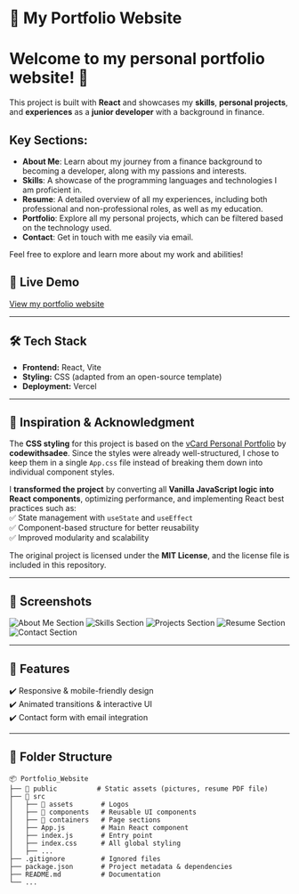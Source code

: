 # 🌟 My Portfolio Website

# Welcome to my personal portfolio website! 🚀

This project is built with **React** and showcases my **skills**, **personal projects**, and **experiences** as a **junior developer** with a background in finance.

## Key Sections:

- **About Me**: Learn about my journey from a finance background to becoming a developer, along with my passions and interests.
- **Skills**: A showcase of the programming languages and technologies I am proficient in.
- **Resume**: A detailed overview of all my experiences, including both professional and non-professional roles, as well as my education.
- **Portfolio**: Explore all my personal projects, which can be filtered based on the technology used.
- **Contact**: Get in touch with me easily via email.

Feel free to explore and learn more about my work and abilities!

## 🔗 Live Demo

[View my portfolio website](https://amandineameye.vercel.app/)

---

## 🛠️ Tech Stack

- **Frontend:** React, Vite
- **Styling:** CSS (adapted from an open-source template)
- **Deployment:** Vercel

---

## 🎨 Inspiration & Acknowledgment

The **CSS styling** for this project is based on the [vCard Personal Portfolio](https://github.com/codewithsadee/vcard-personal-portfolio) by **codewithsadee**.
Since the styles were already well-structured, I chose to keep them in a single `App.css` file instead of breaking them down into individual component styles.

I **transformed the project** by converting all **Vanilla JavaScript logic into React components**, optimizing performance, and implementing React best practices such as:  
✅ State management with `useState` and `useEffect`  
✅ Component-based structure for better reusability  
✅ Improved modularity and scalability

The original project is licensed under the **MIT License**, and the license file is included in this repository.

---

## 📸 Screenshots

![About Me Section](https://github.com/amandineameye/Portfolio_Website/blob/main/src/assets/screenshots/aboutme.png)
![Skills Section](https://github.com/amandineameye/Portfolio_Website/blob/main/src/assets/screenshots/skills.png)
![Projects Section](https://github.com/amandineameye/Portfolio_Website/blob/main/src/assets/screenshots/projects.png)
![Resume Section](https://github.com/amandineameye/Portfolio_Website/blob/main/src/assets/screenshots/ed%2Bex.png)
![Contact Section](https://github.com/amandineameye/Portfolio_Website/blob/main/src/assets/screenshots/contact.png)

---

## 🚀 Features

✔️ Responsive & mobile-friendly design  
✔️ Animated transitions & interactive UI  
✔️ Contact form with email integration

---

## 📂 Folder Structure

```plaintext
📦 Portfolio_Website
├── 📁 public          # Static assets (pictures, resume PDF file)
├── 📁 src
│   ├── 📁 assets       # Logos
│   ├── 📁 components   # Reusable UI components
│   ├── 📁 containers   # Page sections
│   ├── App.js         # Main React component
│   ├── index.js       # Entry point
│   ├── index.css      # All global styling
│   ├── ...
├── .gitignore         # Ignored files
├── package.json       # Project metadata & dependencies
├── README.md          # Documentation
└── ...
```
